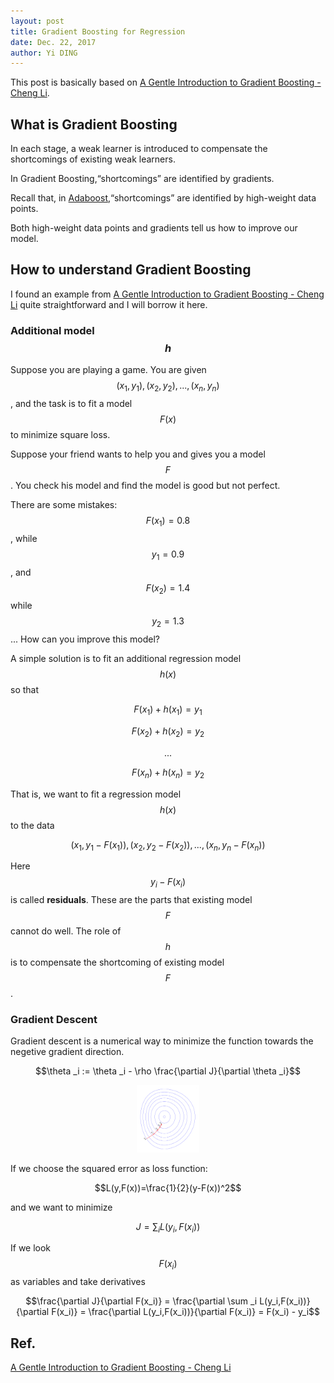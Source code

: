 ```yaml
--- 
layout: post
title: Gradient Boosting for Regression
date: Dec. 22, 2017
author: Yi DING
---
```


[comment]: # (Some contents about GBDT for regression)

This post is basically based on [A Gentle Introduction to Gradient Boosting - Cheng Li](http://www.chengli.io/tutorials/gradient_boosting.pdf).

## What is Gradient Boosting
In each stage, a weak learner is introduced to compensate the shortcomings of existing weak learners. 

In Gradient Boosting,“shortcomings” are identified by gradients.

Recall that, in [Adaboost](https://dymodi.github.io/MLfolds/AdaBoost),“shortcomings” are identified by high-weight data points.

Both high-weight data points and gradients tell us how to improve our model.

## How to understand Gradient Boosting
I found an example from [A Gentle Introduction to Gradient Boosting - Cheng Li](http://www.chengli.io/tutorials/gradient_boosting.pdf) quite straightforward and I will borrow it here.

### Additional model $$h$$

Suppose you are playing a game. You are given $$(x_1, y_1),(x_2, y_2), ...,(x_n, y_n)$$, and the task is to fit a model $$F(x)$$ to minimize square loss.

Suppose your friend wants to help you and gives you a model $$F$$. You check his model and find the model is good but not perfect.

There are some mistakes: $$F(x_1) = 0.8$$, while $$y_1 = 0.9$$, and $$F(x_2) = 1.4$$ while $$y_2 = 1.3$$... How can you improve this model?

A simple solution is to fit an additional regression model $$h(x)$$ so that

$$F(x_1)+h(x_1) = y_1$$

$$F(x_2)+h(x_2) = y_2$$

$$...$$

$$F(x_n)+h(x_n) = y_2$$

That is, we want to fit a regression model $$h(x)$$ to the data 

$$(x_1, y_1-F(x_1)),(x_2, y_2-F(x_2)), ...,(x_n, y_n-F(x_n))$$

Here $$y_i-F(x_i)$$ is called **residuals**. These are the parts that existing model $$F$$ cannot do well. The role of $$h$$ is to compensate the shortcoming of existing model $$F$$.

### Gradient Descent
Gradient descent is a numerical way to minimize the function towards the negetive gradient direction.

$$\theta _i := \theta _i - \rho \frac{\partial J}{\partial \theta _i}$$

<p align = "center">
<img src="figures/gradient-descent.png"  alt="Gradient Descent" width="100">
</p>

If we choose the squared error as loss function:

$$L(y,F(x))=\frac{1}{2}(y-F(x))^2$$ 

and we want to minimize

$$J = \sum _i L(y_i,F(x_i))$$

If we look $$F(x_i)$$ as variables and take derivatives

$$\frac{\partial J}{\partial F(x_i)} = \frac{\partial \sum _i L(y_i,F(x_i))}{\partial F(x_i)} = \frac{\partial L(y_i,F(x_i))}{\partial F(x_i)} = F(x_i) - y_i$$





## Ref.

[A Gentle Introduction to Gradient Boosting - Cheng Li](http://www.chengli.io/tutorials/gradient_boosting.pdf)
